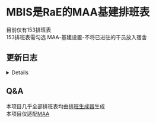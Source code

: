# MBIS是RaE的MAA基建排班表  
目前仅有153排班表  
153排班表需勾选 MAA-基建设置-不将已进驻的干员放入宿舍  

## 更新日志
<details>   
  
- __153排班表 Alpha v0.3__  
1.重做整个排班框架  
2.更新校正版 
    
- __153排班表 Alpha v0.2.4__  
1.菲亚梅塔调回常驻“宿舍1”   
  
- __153排班表 Alpha v0.2.3__  
1.修复了“5点班”迷迭香不上班的问题  
  
- __153排班表 Alpha v0.2.2__  
1.新增校正版  
2.菲亚梅塔修改为常驻“宿舍2”  
  
- __153排班表 Alpha v0.2.1__  
1.跳过了部分无需更换干员设施的重复操作  
  
- __153排班表 Alpha v0.2__  
1.重做整个排班框架  
  
- __153排班表 Alpha v0.1.4__  
1.修复5点班宿舍1仅入驻爱丽丝和宿舍2仅入驻车尔尼的问题  
2.菲亚梅塔修改为17点班使用
  
- __153排班表 Alpha v0.1.3__  
1.修复部分宿舍换干员出现循环问题  
  
- __153排班表 Alpha v0.1.2__  
1.所有班提前1个小时  
  
- __153排班表 Alpha v0.1.1__  
1.宿舍干员部分有些许改动  
  
- __153排班表 Alpha v0.1__  
1.初始生成  
</details>

## Q&A  
本项目几乎全部排班表均由[排班生成器](https://yituliu.site/riicCal/)生成  
本项目仅适配[MAA](https://github.com/MaaAssistantArknights/MaaAssistantArknights)
